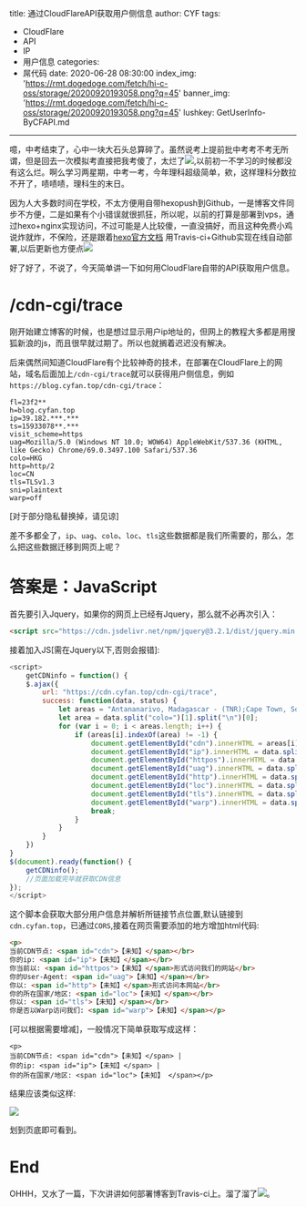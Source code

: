 title: 通过CloudFlareAPI获取用户侧信息
author: CYF
tags:
  - CloudFlare
  - API
  - IP
  - 用户信息
categories:
  - 屌代码
date: 2020-06-28 08:30:00
index_img: 'https://rmt.dogedoge.com/fetch/hi-c-oss/storage/20200920193058.png?q=45'
banner_img: 'https://rmt.dogedoge.com/fetch/hi-c-oss/storage/20200920193058.png?q=45'
lushkey: GetUserInfo-ByCFAPI.md
---
噫，中考结束了，心中一块大石头总算碎了。虽然说考上提前批中考考不考无所谓，但是回去一次模拟考直接把我考傻了，太烂了![](https://unpkg.zhimg.com/chenyfan-oss@1.0.0/pic/moji/%E8%82%BF%E5%8C%85.png),以前初一不学习的时候都没有这么烂。啊么学习两星期，中考一考，今年理科超级简单，欸，这样理科分数拉不开了，啧啧啧，理科生的末日。

因为人大多数时间在学校，不太方便用自带hexopush到Github，一是博客文件同步不方便，二是如果有个小错误就很抓狂，所以呢，以前的打算是部署到vps，通过hexo+nginx实现访问，不过可能是人比较傻，一直没搞好，而且这种免费小鸡说炸就炸，不保险，还是跟着[hexo官方文档](https://hexo.io/zh-cn/docs/github-pages) 用Travis-ci+Github实现在线自动部署,以后更新也方便点![](https://unpkg.zhimg.com/chenyfan-oss@1.0.0/pic/moji/%E5%9D%90%E7%AD%89.png)

好了好了，不说了，今天简单讲一下如何用CloudFlare自带的API获取用户信息。

# /cdn-cgi/trace

刚开始建立博客的时候，也是想过显示用户ip地址的，但网上的教程大多都是用搜狐新浪的js，而且很早就过期了。所以也就搁着迟迟没有解决。

后来偶然间知道CloudFlare有个比较神奇的技术，在部署在CloudFlare上的网站，域名后面加上`/cdn-cgi/trace`就可以获得用户侧信息，例如`https://blog.cyfan.top/cdn-cgi/trace`：

```
fl=23f2**
h=blog.cyfan.top
ip=39.182.***.***
ts=15933078**.***
visit_scheme=https
uag=Mozilla/5.0 (Windows NT 10.0; WOW64) AppleWebKit/537.36 (KHTML, like Gecko) Chrome/69.0.3497.100 Safari/537.36
colo=HKG
http=http/2
loc=CN
tls=TLSv1.3
sni=plaintext
warp=off
```

[对于部分隐私替换掉，请见谅]

差不多都全了，`ip`、`uag`、`colo`、`loc`、`tls`这些数据都是我们所需要的，那么，怎么把这些数据迁移到网页上呢？

# 答案是：JavaScript

首先要引入Jquery，如果你的网页上已经有Jquery，那么就不必再次引入：

```html
<script src="https://cdn.jsdelivr.net/npm/jquery@3.2.1/dist/jquery.min.js"></script>
```

接着加入JS[需在Jquery以下,否则会报错]:

```js
<script>
	getCDNinfo = function() {
	$.ajax({
		url: "https://cdn.cyfan.top/cdn-cgi/trace",
		success: function(data, status) {
			let areas = "Antananarivo, Madagascar - (TNR);Cape Town, South Africa - (CPT);Casablanca, Morocco - (CMN);Dar Es Salaam, Tanzania - (DAR);Djibouti City, Djibouti - (JIB);Durban, South Africa - (DUR);Johannesburg, South Africa - (JNB);Kigali, Rwanda - (KGL);Lagos, Nigeria - (LOS);Luanda, Angola - (LAD);Maputo, MZ - (MPM);Mombasa, Kenya - (MBA);Port Louis, Mauritius - (MRU);Réunion, France - (RUN);Bangalore, India - (BLR);Bangkok, Thailand - (BKK);Bandar Seri Begawan, Brunei - (BWN);Cebu, Philippines - (CEB);Chengdu, China - (CTU);Chennai, India - (MAA);Chittagong, Bangladesh - (CGP);Chongqing, China - (CKG);Colombo, Sri Lanka - (CMB);Dhaka, Bangladesh - (DAC);Dongguan, China - (SZX);Foshan, China - (FUO);Fuzhou, China - (FOC);Guangzhou, China - (CAN);Hangzhou, China - (HGH);Hanoi, Vietnam - (HAN);Hengyang, China - (HNY);Ho Chi Minh City, Vietnam - (SGN);Hong Kong - (HKG);Hyderabad, India - (HYD);Islamabad, Pakistan - (ISB);Jakarta, Indonesia - (CGK);Jinan, China - (TNA);Karachi, Pakistan - (KHI);Kathmandu, Nepal - (KTM);Kolkata, India - (CCU);Kuala Lumpur, Malaysia - (KUL);Lahore, Pakistan - (LHE);Langfang, China - (NAY);Luoyang, China - (LYA);Macau - (MFM);Malé, Maldives - (MLE);Manila, Philippines - (MNL);Mumbai, India - (BOM);Nagpur, India - (NAG);Nanning, China - (NNG);New Delhi, India - (DEL);Osaka, Japan - (KIX);Phnom Penh, Cambodia - (PNH);Qingdao, China - (TAO);Seoul, South Korea - (ICN);Shanghai, China - (SHA);Shenyang, China - (SHE);Shijiazhuang, China - (SJW);Singapore, Singapore - (SIN);Suzhou, China - (SZV);Taipei - (TPE);Thimphu, Bhutan - (PBH);Tianjin, China - (TSN);Tokyo, Japan - (NRT);Ulaanbaatar, Mongolia - (ULN);Vientiane, Laos - (VTE);Wuhan, China - (WUH);Wuxi, China - (WUX);Xi'an, China - (XIY);Yerevan, Armenia - (EVN);Zhengzhou, China - (CGO);Zuzhou, China - (CSX);Amsterdam, Netherlands - (AMS);Athens, Greece - (ATH);Barcelona, Spain - (BCN);Belgrade, Serbia - (BEG);Berlin, Germany - (TXL);Brussels, Belgium - (BRU);Bucharest, Romania - (OTP);Budapest, Hungary - (BUD);Chișinău, Moldova - (KIV);Copenhagen, Denmark - (CPH);Cork, Ireland -  (ORK);Dublin, Ireland - (DUB);Düsseldorf, Germany - (DUS);Edinburgh, United Kingdom - (EDI);Frankfurt, Germany - (FRA);Geneva, Switzerland - (GVA);Gothenburg, Sweden - (GOT);Hamburg, Germany - (HAM);Helsinki, Finland - (HEL);Istanbul, Turkey - (IST);Kyiv, Ukraine - (KBP);Lisbon, Portugal - (LIS);London, United Kingdom - (LHR);Luxembourg City, Luxembourg - (LUX);Madrid, Spain - (MAD);Manchester, United Kingdom - (MAN);Marseille, France - (MRS);Milan, Italy - (MXP);Moscow, Russia - (DME);Munich, Germany - (MUC);Nicosia, Cyprus - (LCA);Oslo, Norway - (OSL);Paris, France - (CDG);Prague, Czech Republic - (PRG);Reykjavík, Iceland - (KEF);Riga, Latvia - (RIX);Rome, Italy - (FCO);Saint Petersburg, Russia - (LED);Sofia, Bulgaria - (SOF);Stockholm, Sweden - (ARN);Tallinn, Estonia - (TLL);Thessaloniki, Greece - (SKG);Vienna, Austria - (VIE);Vilnius, Lithuania - (VNO);Warsaw, Poland - (WAW);Zagreb, Croatia - (ZAG);Zürich, Switzerland - (ZRH);Arica, Chile - (ARI);Asunción, Paraguay - (ASU);Bogotá, Colombia - (BOG);Buenos Aires, Argentina - (EZE);Curitiba, Brazil - (CWB);Fortaleza, Brazil - (FOR);Guatemala City, Guatemala - (GUA);Lima, Peru - (LIM);Medellín, Colombia - (MDE);Panama City, Panama - (PTY);Porto Alegre, Brazil - (POA);Quito, Ecuador - (UIO);Rio de Janeiro, Brazil - (GIG);São Paulo, Brazil - (GRU);Santiago, Chile - (SCL);Willemstad, Curaçao - (CUR);St. George's, Grenada - (GND);Amman, Jordan - (AMM);Baghdad, Iraq - (BGW);Baku, Azerbaijan - (GYD);Beirut, Lebanon - (BEY);Doha, Qatar - (DOH);Dubai, United Arab Emirates - (DXB);Kuwait City, Kuwait - (KWI);Manama, Bahrain - (BAH);Muscat, Oman - (MCT);Ramallah - (ZDM);Riyadh, Saudi Arabia - (RUH);Tel Aviv, Israel - (TLV);Ashburn, VA, United States - (IAD);Atlanta, GA, United States - (ATL);Boston, MA, United States - (BOS);Buffalo, NY, United States - (BUF);Calgary, AB, Canada - (YYC);Charlotte, NC, United States - (CLT);Chicago, IL, United States - (ORD);Columbus, OH, United States - (CMH);Dallas, TX, United States - (DFW);Denver, CO, United States - (DEN);Detroit, MI, United States - (DTW);Honolulu, HI, United States - (HNL);Houston, TX, United States - (IAH);Indianapolis, IN, United States - (IND);Jacksonville, FL, United States - (JAX);Kansas City, MO, United States - (MCI);Las Vegas, NV, United States - (LAS);Los Angeles, CA, United States - (LAX);McAllen, TX, United States - (MFE);Memphis, TN, United States - (MEM);Mexico City, Mexico - (MEX);Miami, FL, United States - (MIA);Minneapolis, MN, United States - (MSP);Montgomery, AL, United States - (MGM);Montréal, QC, Canada - (YUL);Nashville, TN, United States - (BNA);Newark, NJ, United States - (EWR);Norfolk, VA, United States - (ORF);Omaha, NE, United States - (OMA);Philadelphia, United States - (PHL);Phoenix, AZ, United States - (PHX);Pittsburgh, PA, United States - (PIT);Port-Au-Prince, Haiti - (PAP);Portland, OR, United States - (PDX);Queretaro, MX, Mexico - (QRO);Richmond, Virginia - (RIC);Sacramento, CA, United States - (SMF);Salt Lake City, UT, United States - (SLC);San Diego, CA, United States - (SAN);San Jose, CA, United States - (SJC);Saskatoon, SK, Canada - (YXE);Seattle, WA, United States - (SEA);St. Louis, MO, United States - (STL);Tampa, FL, United States - (TPA);Toronto, ON, Canada - (YYZ);Vancouver, BC, Canada - (YVR);Tallahassee, FL, United States - (TLH);Winnipeg, MB, Canada - (YWG);Adelaide, SA, Australia - (ADL);Auckland, New Zealand - (AKL);Brisbane, QLD, Australia - (BNE);Melbourne, VIC, Australia - (MEL);Noumea, New caledonia - (NOU);Perth, WA, Australia - (PER);Sydney, NSW, Australia - (SYD)".split(";");
			let area = data.split("colo=")[1].split("\n")[0];
			for (var i = 0; i < areas.length; i++) {
				if (areas[i].indexOf(area) != -1) {
					document.getElementById("cdn").innerHTML = areas[i];
					document.getElementById("ip").innerHTML = data.split("ip=")[1].split("\n")[0];
					document.getElementById("httpos").innerHTML = data.split("visit_scheme=")[1].split("\n")[0];
					document.getElementById("uag").innerHTML = data.split("uag=")[1].split("\n")[0];
					document.getElementById("http").innerHTML = data.split("http=")[1].split("\n")[0];
					document.getElementById("loc").innerHTML = data.split("loc=")[1].split("\n")[0];
					document.getElementById("tls").innerHTML = data.split("tls=")[1].split("\n")[0];
					document.getElementById("warp").innerHTML = data.split("warp=")[1].split("\n")[0];
					break;
				}
			}
		}
	})
}
$(document).ready(function() {
	getCDNinfo();
    //页面加载完毕就获取CDN信息
});
</script>
```

这个脚本会获取大部分用户信息并解析所链接节点位置,默认链接到`cdn.cyfan.top`，已通过`CORS`,接着在网页需要添加的地方增加html代码:

```html
<p>
当前CDN节点: <span id="cdn">【未知】</span></br>
你的ip: <span id="ip">【未知】</span></br>
你当前以: <span id="httpos">【未知】</span>形式访问我们的网站</br>
你的User-Agent: <span id="uag">【未知】</span></br>
你以: <span id="http">【未知】</span>形式访问本网站</br>
你的所在国家/地区: <span id="loc">【未知】</span></br>
你以: <span id="tls">【未知】</span></br>
你是否以Warp访问我们: <span id="warp">【未知】</span></p>
```

[可以根据需要增减]，一般情况下简单获取写成这样：

```
<p>
当前CDN节点: <span id="cdn">【未知】</span> |
你的ip: <span id="ip">【未知】</span> |
你的所在国家/地区: <span id="loc">【未知】 </span></p>
```

结果应该类似这样:

![](https://unpkg.zhimg.com/chenyfan-oss@1.0.0/pic/postpic/20200628094419.png)

划到页底即可看到。

# End

OHHH，又水了一篇，下次讲讲如何部署博客到Travis-ci上。溜了溜了![](https://unpkg.zhimg.com/chenyfan-oss@1.0.0/pic/moji/yhuaji.png)。


